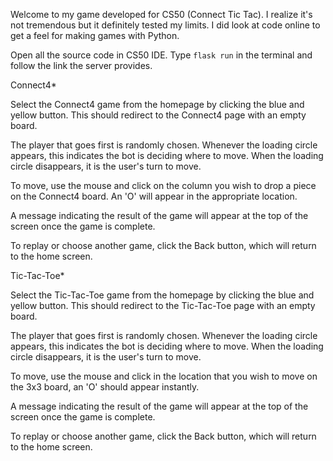 Welcome to my game developed for CS50 (Connect Tic Tac). I realize it's not tremendous but it definitely tested my limits. I did look at code online to get a feel for making games with Python.

Open all the source code in CS50 IDE. Type `flask run` in the terminal and follow the link the server provides.


Connect4*

Select the Connect4 game from the homepage by clicking the blue and yellow button. This should redirect to the Connect4 page with an empty board.

The player that goes first is randomly chosen. Whenever the loading circle appears, this indicates the bot is deciding where to move. When the loading circle disappears, it is the user's turn
to move.

To move, use the mouse and click on the column you wish to drop a piece on the Connect4 board. An 'O' will appear in the appropriate location.

A message indicating the result of the game will appear at the top of the screen once the game is complete.

To replay or choose another game, click the Back button, which will return to the home screen.

Tic-Tac-Toe*

Select the Tic-Tac-Toe game from the homepage by clicking the blue and yellow button. This should redirect to the Tic-Tac-Toe page with an empty board.

The player that goes first is randomly chosen. Whenever the loading circle appears, this indicates the bot is deciding where to move. When the loading circle disappears, it is the user's turn
to move.

To move, use the mouse and click in the location that you wish to move on the 3x3 board, an 'O' should appear instantly.

A message indicating the result of the game will appear at the top of the screen once the game is complete.

To replay or choose another game, click the Back button, which will return to the home screen.